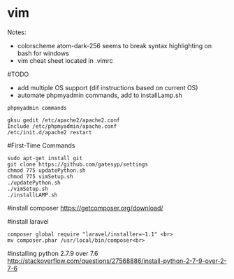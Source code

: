 # vim
Notes:
<br>
- colorscheme atom-dark-256 seems to break syntax highlighting on bash for windows
- vim cheat sheet located in .vimrc

#TODO
- add multiple OS support (dif instructions based on current OS)
- automate phpmyadmin commands, add to installLamp.sh

```
phpmyadmin commands

gksu gedit /etc/apache2/apache2.conf
Include /etc/phpmyadmin/apache.conf
/etc/init.d/apache2 restart

```
#First-Time Commands
```
sudo apt-get install git
git clone https://github.com/gatesyp/settings
chmod 775 updatePython.sh
chmod 775 vimSetup.sh
./updatePython.sh
./vimSetup.sh
./installLAMP.sh

```

#install composer
https://getcomposer.org/download/

#install laravel
```
composer global require "laravel/installer=~1.1" <br> 
mv composer.phar /usr/local/bin/composer<br>
```
#installing python 2.7.9 over 7.6
http://stackoverflow.com/questions/27568886/install-python-2-7-9-over-2-7-6

